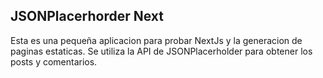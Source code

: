 ## JSONPlacerhorder Next

Esta es una pequeña aplicacion para probar NextJs y la generacion de paginas estaticas. Se utiliza la API de JSONPlacerholder para obtener los posts y comentarios.
